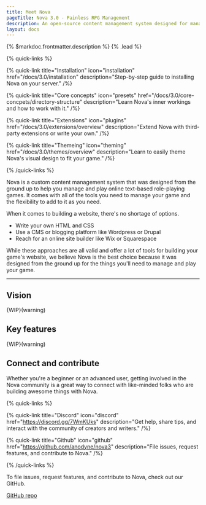 ```yaml
---
title: Meet Nova
pageTitle: Nova 3.0 - Painless RPG Management
description: An open-source content management system designed for managing and playing online text-based role-playing games.
layout: docs
---
```


{% $markdoc.frontmatter.description %} {% .lead %}

{% quick-links %}

{% quick-link title="Installation" icon="installation" href="/docs/3.0/installation" description="Step-by-step guide to installing Nova on your server." /%}

{% quick-link title="Core concepts" icon="presets" href="/docs/3.0/core-concpets/directory-structure" description="Learn Nova's inner workings and how to work with it." /%}

{% quick-link title="Extensions" icon="plugins" href="/docs/3.0/extensions/overview" description="Extend Nova with third-party extensions or write your own." /%}

{% quick-link title="Themeing" icon="theming" href="/docs/3.0/themes/overview" description="Learn to easily theme Nova's visual design to fit your game." /%}

{% /quick-links %}

Nova is a custom content management system that was designed from the ground up to help you manage and play online text-based role-playing games. It comes with all of the tools you need to manage your game and the flexibility to add to it as you need.

When it comes to building a website, there's no shortage of options.

- Write your own HTML and CSS
- Use a CMS or blogging platform like Wordpress or Drupal
- Reach for an online site builder like Wix or Squarespace

While these approaches are all valid and offer a lot of tools for building your game's website, we believe Nova is the best choice because it was designed from the ground up for the things you'll need to manage and play your game.

---

## Vision

{WIP}(warning)

## Key features

{WIP}(warning)

## Connect and contribute

Whether you're a beginner or an advanced user, getting involved in the Nova community is a great way to connect with like-minded folks who are building awesome things with Nova.

{% quick-links %}

{% quick-link title="Discord" icon="discord" href="https://discord.gg/7WmKUks" description="Get help, share tips, and interact with the community of creators and writers." /%}

{% quick-link title="Github" icon="github" href="https://github.com/anodyne/nova3" description="File issues, request features, and contribute to Nova." /%}

{% /quick-links %}

To file issues, request features, and contribute to Nova, check out our GitHub.

[GitHub repo](https://github.com/anodyne/nova)
